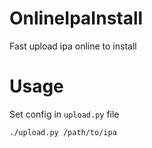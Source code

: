# OnlineIpaInstall
Fast upload ipa online to install

# Usage

Set config in `upload.py` file



```
./upload.py /path/to/ipa
```
